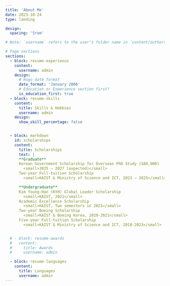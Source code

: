```yaml
---
title: 'About Me'
date: 2023-10-24
type: landing

design:
  spacing: '5rem'

# Note: `username` refers to the user's folder name in `content/authors/`

# Page sections
sections:
  - block: resume-experience
    content:
      username: admin
    design:
      # Hugo date format
      date_format: 'January 2006'
      # Education or Experience section first?
      is_education_first: true
  - block: resume-skills
    content:
      title: Skills & Hobbies
      username: admin
    design:
      show_skill_percentage: false


  - block: markdown
    id: scholarships
    content:
      title: Scholarships
      text: |
      **Graduate**
      Korean Government Scholarship for Overseas PhD Study ($80,000)
        <small>2025 – 2027 (expected)</small>
      Two-year Full-tuition Scholarship 
        <small>KAIST & Ministry of Science and ICT, 2023 – 2025</small>

      **Undergraduate**
      Kim Young-Han (KYH) Global Leader Scholarship
        <small>KAIST, 2021</small>
      Academic Excellence Scholarship
        <small>KAIST, Two semesters in 2021</small>
      Two-year Boeing Scholarship
        <small>KAIST & Boeing Korea, 2020-2021</small>
      Five-year Full-tuition Scholarship
        <small>KAIST & Ministry of Science and ICT, 2018-2023</small>


  # - block: resume-awards
  #   content:
  #     title: Awards
  #     username: admin

  - block: resume-languages
    content:
      title: Languages
      username: admin
---
```

